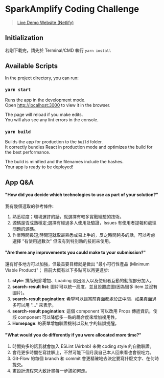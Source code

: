 # SparkAmplify Coding Challenge

> [Live Demo Website (Netlify)](https://priceless-wescoff-0a86d2.netlify.app/)

## Initialization

若剛下載完，請先於 Terminal/CMD 執行 `yarn install`

## Available Scripts

In the project directory, you can run:

### `yarn start`

Runs the app in the development mode.<br />
Open [http://localhost:3000](http://localhost:3000) to view it in the browser.

The page will reload if you make edits.<br />
You will also see any lint errors in the console.

### `yarn build`

Builds the app for production to the `build` folder.<br />
It correctly bundles React in production mode and optimizes the build for the best performance.

The build is minified and the filenames include the hashes.<br />
Your app is ready to be deployed!

## App Q&A

#### **"How did you decide which technologies to use as part of your solution?"**

我有幾個選取的參考條件:

1. 熟悉程度；環境運許的話，就選擇有較多實戰經驗的技術。
2. 源碼是否成熟穩定;選擇有經過多人使用及驗證，Issues 有使用者提報和處理問題的源碼。
3. 作業時間長短;時間短就取最熟悉或易上手的，反之時間夠多的話，可以考慮選擇 "有使用過數次" 但沒有到特別熟的技術來使用。

#### **"Are there any improvements you could make to your submission?"**

還有好多地方可以加強，但最首要目標就是做出 "最小可行性產品 (Minimum Viable Product)"；
目前大概有以下多點可以再更進步:

1. **style**: 排版細節增加、Loading 淡出淡入以及使用者互動的動態部分加入。
2. **search-result list**: 圖片可以統一高度，並且設置底圖(因為蠻多 item 並沒有圖片)。
3. **search-result pagination**: 希望可以讓當前頁面都處於正中間，如果頁面過多可以用 "..." 來表示。
4. **search-result pagination**: 這個 component 可以改用 Props 傳遞資訊，使該 component 可以降低多一點的耦合度來增加複用性。
5. **Homepage**: 的表單增加驗證機制以及紅字的錯誤提醒。

#### **"What would you do differently if you were allocated more time?"**

1. 時間夠多的話我就會加入 ESLint (Airbnb) 來做 coding style 的自動驗證。
2. 會花更多時間在寫註解上，不然可能下個月我自己本人回來看也會很吃力。
3. Git-Flow 的每個 branch 和 commit 會更精確地去決定要寫什麼文字、在何時提交。
4. 畫設計流程來大致計畫每一步該如何走。
